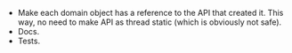 - Make each domain object has a reference to the API that created it. This
  way, no need to make API as thread static (which is obviously not safe).
- Docs.
- Tests.
